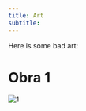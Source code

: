 ```yaml
---
title: Art
subtitle:
---
```

Here is some bad art:

# Obra 1
![1](https://user-images.githubusercontent.com/43546843/97528962-b30d2b80-198d-11eb-9422-b2364c8f0c4b.png)


